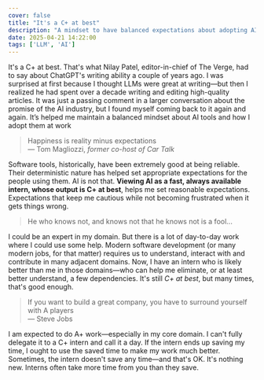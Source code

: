 ```yaml
---
cover: false
title: "It's a C+ at best"
description: "A mindset to have balanced expectations about adopting AI at work"
date: 2025-04-21 14:22:00
tags: ['LLM', 'AI']
---
```


It's a C+ at best. That's what Nilay Patel, editor-in-chief of The Verge, had to say about ChatGPT's writing ability a couple of years ago. I was surprised at first because I thought LLMs were great at writing—but then I realized he had spent over a decade writing and editing high-quality articles. It was just a passing comment in a larger conversation about the promise of the AI industry, but I found myself coming back to it again and again. It’s helped me maintain a balanced mindset about AI tools and how I adopt them at work

> Happiness is reality minus expectations  
> — Tom Magliozzi, *former co-host of Car Talk*

Software tools, historically, have been extremely good at being reliable. Their deterministic nature has helped set appropriate expectations for the people using them. AI is not that. **Viewing AI as a fast, always available intern, whose output is C+ at best**, helps me set reasonable expectations. Expectations that keep me cautious while not becoming frustrated when it gets things wrong.

> He who knows not, and knows not that he knows not is a fool...

I could be an expert in my domain. But there is a lot of day-to-day work where I could use some help. Modern software development (or many modern jobs, for that matter) requires us to understand, interact with and contribute in many adjacent domains. Now, I have an intern who is likely better than me in those domains—who can help me eliminate, or at least better understand, a few dependencies. It's still *C+ at best*, but many times, that's good enough.

> If you want to build a great company, you have to surround yourself with A players  
> — Steve Jobs

I am expected to do A+ work—especially in my core domain. I can't fully delegate it to a C+ intern and call it a day. If the intern ends up saving my time, I ought to use the saved time to make my work much better. Sometimes, the intern doesn't save any time—and that's OK. It's nothing new. Interns often take more time from you than they save.

